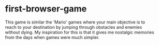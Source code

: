 # first-browser-game
This game is similar the 'Mario' games where your main objective is to reach to your destination by jumping through obstacles and enemies without dying. My inspiration for this is that it gives me nostalgic memories from the days when games were much simpler. 